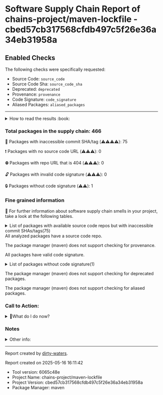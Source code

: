 
# Software Supply Chain Report of chains-project/maven-lockfile - cbed57cb317568cfdb497c5f26e36a34eb31958a

## Enabled Checks
The following checks were specifically requested:

- Source Code: `source_code`
- Source Code Sha: `source_code_sha`
- Deprecated: `deprecated`
- Provenance: `provenance`
- Code Signature: `code_signature`
- Aliased Packages: `aliased_packages`

---


<details>
    <summary>How to read the results :book: </summary>
    
 Dirty-waters has analyzed your project dependencies and found different categories for each of them:

    
 - ⚠️⚠️⚠️⚠️ : critical severity 

    
 - ⚠️⚠️⚠️ : high severity 

    
 - ⚠️⚠️: medium severity 

    
 - ⚠️: low severity 

</details>
        

 ### Total packages in the supply chain: 466


:wrench: Packages with inaccessible commit SHA/tag (⚠️⚠️⚠️⚠️): 75

:heavy_exclamation_mark: Packages with no source code URL (⚠️⚠️⚠️): 0

:no_entry: Packages with repo URL that is 404 (⚠️⚠️⚠️): 0

:unlock: Packages with invalid code signature (⚠️⚠️⚠️): 0

:lock: Packages without code signature (⚠️⚠️): 1


### Fine grained information

:dolphin: For further information about software supply chain smells in your project, take a look at the following tables.

<details>
<summary>List of packages with available source code repos but with inaccessible commit SHAs/tags(75)</summary>
    


| package_name                                                                  | sha_exists   | tag_version                                 | is_sha   | sha   | tag_url   | message                                                             |   status_code_for_sha | parent                                                            | command           |
|:------------------------------------------------------------------------------|:-------------|:--------------------------------------------|:---------|:------|:----------|:--------------------------------------------------------------------|----------------------:|:------------------------------------------------------------------|:------------------|
| `commons-codec:commons-codec@1.17.1`                                          | False        | `1.17.1`                                    | False    |       |           | Tag 1.17.1 not found in the repo                                    |                   404 | `org.cyclonedx:cyclonedx-maven-plugin@2.9.1`                      | `resolve-plugins` |
| `commons-io:commons-io@2.18.0`                                                | False        | `2.18.0`                                    | False    |       |           | Tag 2.18.0 not found in the repo                                    |                   404 | `org.codehaus.gmavenplus:gmavenplus-plugin@4.2.0`                 | `resolve-plugins` |
| `org.eclipse.sisu:org.eclipse.sisu.plexus@0.9.0.M3`                           | False        | `0.9.0.M3`                                  | False    |       |           | Tag 0.9.0.M3 not found in the repo                                  |                   404 | `io.quarkus:quarkus-bootstrap-maven-resolver@3.22.1`              | `tree`            |
| `org.eclipse.sisu:org.eclipse.sisu.inject@0.9.0.M3`                           | False        | `0.9.0.M3`                                  | False    |       |           | Tag 0.9.0.M3 not found in the repo                                  |                   404 | `io.quarkus:quarkus-junit5@3.22.1`                                | `tree`            |
| `org.apache.maven.doxia:doxia-decoration-model@1.11.1`                        | False        | `1.11.1`                                    | False    |       |           | Tag 1.11.1 not found in the repo                                    |                   404 | `org.apache.maven.plugins:maven-artifact-plugin@3.6.0`            | `resolve-plugins` |
| `org.apache.commons:commons-lang3@3.8.1`                                      | False        | `3.8.1`                                     | False    |       |           | Tag 3.8.1 not found in the repo                                     |                   404 | `org.apache.maven.plugins:maven-artifact-plugin@3.6.0`            | `resolve-plugins` |
| `org.apache.httpcomponents:httpclient@4.5.13`                                 | False        | `4.5.13`                                    | False    |       |           | Tag 4.5.13 not found in the repo                                    |                   404 | `org.apache.maven.plugins:maven-artifact-plugin@3.6.0`            | `resolve-plugins` |
| `org.apache.httpcomponents:httpcore@4.4.14`                                   | False        | `4.4.14`                                    | False    |       |           | Tag 4.4.14 not found in the repo                                    |                   404 | `org.apache.maven.plugins:maven-artifact-plugin@3.6.0`            | `resolve-plugins` |
| `org.apache.maven.doxia:doxia-site-renderer@1.11.1`                           | False        | `1.11.1`                                    | False    |       |           | Tag 1.11.1 not found in the repo                                    |                   404 | `org.apache.maven.plugins:maven-artifact-plugin@3.6.0`            | `resolve-plugins` |
| `org.apache.maven.doxia:doxia-skin-model@1.11.1`                              | False        | `1.11.1`                                    | False    |       |           | Tag 1.11.1 not found in the repo                                    |                   404 | `org.apache.maven.plugins:maven-artifact-plugin@3.6.0`            | `resolve-plugins` |
| `commons-io:commons-io@2.16.1`                                                | False        | `2.16.1`                                    | False    |       |           | Tag 2.16.1 not found in the repo                                    |                   404 | `org.apache.maven.plugins:maven-enforcer-plugin@3.5.0`            | `resolve-plugins` |
| `org.apache.commons:commons-collections4@4.4`                                 | False        | `4.4`                                       | False    |       |           | Tag 4.4 not found in the repo                                       |                   404 | `io.quarkus.platform:quarkus-maven-plugin@3.22.1`                 | `resolve-plugins` |
| `org.apache.commons:commons-lang3@3.17.0`                                     | False        | `3.17.0`                                    | False    |       |           | Tag 3.17.0 not found in the repo                                    |                   404 | `org.kohsuke:github-api@1.326`                                    | `tree`            |
| `commons-codec:commons-codec@1.18.0`                                          | False        | `1.18.0`                                    | False    |       |           | Tag 1.18.0 not found in the repo                                    |                   404 | `io.smallrye.beanbag:smallrye-beanbag-maven@1.5.2`                | `tree`            |
| `org.apache.httpcomponents:httpclient@4.5.14`                                 | False        | `4.5.14`                                    | False    |       |           | Tag 4.5.14 not found in the repo                                    |                   404 | `io.smallrye.beanbag:smallrye-beanbag-maven@1.5.2`                | `tree`            |
| `org.apache.httpcomponents:httpcore@4.4.16`                                   | False        | `4.4.16`                                    | False    |       |           | Tag 4.4.16 not found in the repo                                    |                   404 | `io.smallrye.beanbag:smallrye-beanbag-maven@1.5.2`                | `tree`            |
| `com.google.guava:guava@33.4.8-jre`                                           | False        | `33.4.8-jre`                                | False    |       |           | Tag 33.4.8-jre not found in the repo                                |                   404 | `org.apache.maven:maven-embedder@3.9.9`                           | `tree`            |
| `commons-cli:commons-cli@1.8.0`                                               | False        | `1.8.0`                                     | False    |       |           | Tag 1.8.0 not found in the repo                                     |                   404 | `org.apache.maven:maven-embedder@3.9.9`                           | `tree`            |
| `org.aesh:aesh@2.8.2`                                                         | False        | `2.8.2`                                     | False    |       |           | Tag 2.8.2 not found in the repo                                     |                   404 | `io.quarkus:quarkus-core-deployment@3.22.1`                       | `tree`            |
| `io.github.crac:org-crac@0.1.3`                                               | False        | `0.1.3`                                     | False    |       |           | Tag 0.1.3 not found in the repo                                     |                   404 | `io.quarkus:quarkus-bootstrap-runner@3.22.1`                      | `tree`            |
| `org.junit.platform:junit-platform-launcher@1.12.2`                           | False        | `1.12.2`                                    | False    |       |           | Tag 1.12.2 not found in the repo                                    |                   404 | `io.quarkus:quarkus-core-deployment@3.22.1`                       | `tree`            |
| `org.junit.platform:junit-platform-engine@1.12.2`                             | False        | `1.12.2`                                    | False    |       |           | Tag 1.12.2 not found in the repo                                    |                   404 | `org.junit.jupiter:junit-jupiter-engine@5.12.2`                   | `tree`            |
| `org.junit.platform:junit-platform-commons@1.12.2`                            | False        | `1.12.2`                                    | False    |       |           | Tag 1.12.2 not found in the repo                                    |                   404 | `org.junit.jupiter:junit-jupiter-api@5.12.2`                      | `tree`            |
| `commons-io:commons-io@2.19.0`                                                | False        | `2.19.0`                                    | False    |       |           | Tag 2.19.0 not found in the repo                                    |                   404 | `io.quarkus:quarkus-test-common@3.22.1`                           | `tree`            |
| `org.apache.commons:commons-compress@1.27.1`                                  | False        | `1.27.1`                                    | False    |       |           | Tag 1.27.1 not found in the repo                                    |                   404 | `io.quarkus.platform:quarkus-maven-plugin@3.22.1`                 | `resolve-plugins` |
| `org.jdom:jdom2@2.0.6.1`                                                      | False        | `2.0.6.1`                                   | False    |       |           | Tag 2.0.6.1 not found in the repo                                   |                   404 | `io.quarkus.platform:quarkus-maven-plugin@3.22.1`                 | `resolve-plugins` |
| `jakarta.el:jakarta.el-api@5.0.1`                                             | False        | `5.0.1`                                     | False    |       |           | Tag 5.0.1 not found in the repo                                     |                   404 | `jakarta.enterprise:jakarta.enterprise.cdi-api@4.1.0`             | `tree`            |
| `jakarta.interceptor:jakarta.interceptor-api@2.2.0`                           | False        | `2.2.0`                                     | False    |       |           | Tag 2.2.0 not found in the repo                                     |                   404 | `jakarta.enterprise:jakarta.enterprise.cdi-api@4.1.0`             | `tree`            |
| `jakarta.json:jakarta.json-api@2.1.3`                                         | False        | `2.1.3`                                     | False    |       |           | Tag 2.1.3 not found in the repo                                     |                   404 | `io.smallrye:smallrye-graphql-client-implementation-vertx@2.13.0` | `tree`            |
| `org.twdata.maven:mojo-executor@2.4.0`                                        | False        | `2.4.0`                                     | False    |       |           | Tag 2.4.0 not found in the repo                                     |                   404 | `io.quarkus.platform:quarkus-maven-plugin@3.22.1`                 | `resolve-plugins` |
| `org.jboss.slf4j:slf4j-jboss-logmanager@2.0.0.Final`                          | False        | `2.0.0.Final`                               | False    |       |           | Tag 2.0.0.Final not found in the repo                               |                   404 | `io.quarkus:quarkus-core@3.22.1`                                  | `tree`            |
| `org.apache.commons:commons-compress@1.26.2`                                  | False        | `1.26.2`                                    | False    |       |           | Tag 1.26.2 not found in the repo                                    |                   404 | `org.apache.maven.plugins:maven-site-plugin@3.21.0`               | `resolve-plugins` |
| `commons-codec:commons-codec@1.17.0`                                          | False        | `1.17.0`                                    | False    |       |           | Tag 1.17.0 not found in the repo                                    |                   404 | `com.diffplug.spotless:spotless-maven-plugin@2.44.4`              | `resolve-plugins` |
| `org.apache.commons:commons-lang3@3.14.0`                                     | False        | `3.14.0`                                    | False    |       |           | Tag 3.14.0 not found in the repo                                    |                   404 | `org.apache.maven.plugins:maven-enforcer-plugin@3.5.0`            | `resolve-plugins` |
| `commons-io:commons-io@2.11.0`                                                | False        | `2.11.0`                                    | False    |       |           | Tag 2.11.0 not found in the repo                                    |                   404 | `org.apache.maven.plugins:maven-resources-plugin@3.3.1`           | `resolve-plugins` |
| `org.apache.commons:commons-compress@1.26.1`                                  | False        | `1.26.1`                                    | False    |       |           | Tag 1.26.1 not found in the repo                                    |                   404 | `org.apache.maven.plugins:maven-jar-plugin@3.4.2`                 | `resolve-plugins` |
| `commons-codec:commons-codec@1.16.1`                                          | False        | `1.16.1`                                    | False    |       |           | Tag 1.16.1 not found in the repo                                    |                   404 | `org.apache.maven.plugins:maven-jar-plugin@3.4.2`                 | `resolve-plugins` |
| `com.google.protobuf:protobuf-java-util@4.29.3`                               | False        | `4.29.3`                                    | False    |       |           | Tag 4.29.3 not found in the repo                                    |                   404 | `dev.sigstore:sigstore-maven-plugin@1.3.0`                        | `resolve-plugins` |
| `com.google.protobuf:protobuf-java@4.29.3`                                    | False        | `4.29.3`                                    | False    |       |           | Tag 4.29.3 not found in the repo                                    |                   404 | `dev.sigstore:sigstore-maven-plugin@1.3.0`                        | `resolve-plugins` |
| `com.google.guava:guava@32.0.1-jre`                                           | False        | `32.0.1-jre`                                | False    |       |           | Tag 32.0.1-jre not found in the repo                                |                   404 | `dev.sigstore:sigstore-maven-plugin@1.3.0`                        | `resolve-plugins` |
| `com.google.guava:listenablefuture@9999.0-empty-to-avoid-conflict-with-guava` | False        | `9999.0-empty-to-avoid-conflict-with-guava` | False    |       |           | Tag 9999.0-empty-to-avoid-conflict-with-guava not found in the repo |                   404 | `dev.sigstore:sigstore-maven-plugin@1.3.0`                        | `resolve-plugins` |
| `commons-codec:commons-codec@1.17.2`                                          | False        | `1.17.2`                                    | False    |       |           | Tag 1.17.2 not found in the repo                                    |                   404 | `dev.sigstore:sigstore-maven-plugin@1.3.0`                        | `tree`            |
| `com.google.code.gson:gson@2.12.1`                                            | False        | `2.12.1`                                    | False    |       |           | Tag 2.12.1 not found in the repo                                    |                   404 | `dev.sigstore:sigstore-maven-plugin@1.3.0`                        | `resolve-plugins` |
| `org.bouncycastle:bcpkix-jdk18on@1.80`                                        | False        | `1.80`                                      | False    |       |           | Tag 1.80 not found in the repo                                      |                   404 | `dev.sigstore:sigstore-maven-plugin@1.3.0`                        | `resolve-plugins` |
| `org.bouncycastle:bcutil-jdk18on@1.80`                                        | False        | `1.80`                                      | False    |       |           | Tag 1.80 not found in the repo                                      |                   404 | `dev.sigstore:sigstore-maven-plugin@1.3.0`                        | `resolve-plugins` |
| `org.bouncycastle:bcprov-jdk18on@1.80`                                        | False        | `1.80`                                      | False    |       |           | Tag 1.80 not found in the repo                                      |                   404 | `dev.sigstore:sigstore-maven-plugin@1.3.0`                        | `resolve-plugins` |
| `org.bouncycastle:bcpg-jdk18on@1.78.1`                                        | False        | `1.78.1`                                    | False    |       |           | Tag 1.78.1 not found in the repo                                    |                   404 | `dev.sigstore:sigstore-maven-plugin@1.3.0`                        | `resolve-plugins` |
| `org.apache.commons:commons-text@1.12.0`                                      | False        | `1.12.0`                                    | False    |       |           | Tag 1.12.0 not found in the repo                                    |                   404 | `org.apache.maven.plugins:maven-site-plugin@3.21.0`               | `resolve-plugins` |
| `org.apache.maven.doxia:doxia-site-model@2.0.0`                               | False        | `2.0.0`                                     | False    |       |           | Tag 2.0.0 not found in the repo                                     |                   404 | `org.apache.maven.plugins:maven-site-plugin@3.21.0`               | `resolve-plugins` |
| `org.apache.maven.doxia:doxia-site-renderer@2.0.0`                            | False        | `2.0.0`                                     | False    |       |           | Tag 2.0.0 not found in the repo                                     |                   404 | `org.apache.maven.plugins:maven-site-plugin@3.21.0`               | `resolve-plugins` |
| `org.apache.maven.doxia:doxia-skin-model@2.0.0`                               | False        | `2.0.0`                                     | False    |       |           | Tag 2.0.0 not found in the repo                                     |                   404 | `org.apache.maven.plugins:maven-site-plugin@3.21.0`               | `resolve-plugins` |
| `org.apache.maven.doxia:doxia-integration-tools@2.0.0`                        | False        | `2.0.0`                                     | False    |       |           | Tag 2.0.0 not found in the repo                                     |                   404 | `org.apache.maven.plugins:maven-site-plugin@3.21.0`               | `resolve-plugins` |
| `org.eclipse.jetty:jetty-server@9.4.56.v20240826`                             | False        | `9.4.56.v20240826`                          | False    |       |           | Tag 9.4.56.v20240826 not found in the repo                          |                   404 | `org.apache.maven.plugins:maven-site-plugin@3.21.0`               | `resolve-plugins` |
| `org.eclipse.jetty:jetty-io@9.4.56.v20240826`                                 | False        | `9.4.56.v20240826`                          | False    |       |           | Tag 9.4.56.v20240826 not found in the repo                          |                   404 | `org.apache.maven.plugins:maven-site-plugin@3.21.0`               | `resolve-plugins` |
| `org.eclipse.jetty:jetty-http@9.4.56.v20240826`                               | False        | `9.4.56.v20240826`                          | False    |       |           | Tag 9.4.56.v20240826 not found in the repo                          |                   404 | `org.apache.maven.plugins:maven-site-plugin@3.21.0`               | `resolve-plugins` |
| `org.eclipse.jetty:jetty-servlet@9.4.56.v20240826`                            | False        | `9.4.56.v20240826`                          | False    |       |           | Tag 9.4.56.v20240826 not found in the repo                          |                   404 | `org.apache.maven.plugins:maven-site-plugin@3.21.0`               | `resolve-plugins` |
| `org.eclipse.jetty:jetty-security@9.4.56.v20240826`                           | False        | `9.4.56.v20240826`                          | False    |       |           | Tag 9.4.56.v20240826 not found in the repo                          |                   404 | `org.apache.maven.plugins:maven-site-plugin@3.21.0`               | `resolve-plugins` |
| `org.eclipse.jetty:jetty-util-ajax@9.4.56.v20240826`                          | False        | `9.4.56.v20240826`                          | False    |       |           | Tag 9.4.56.v20240826 not found in the repo                          |                   404 | `org.apache.maven.plugins:maven-site-plugin@3.21.0`               | `resolve-plugins` |
| `org.eclipse.jetty:jetty-webapp@9.4.56.v20240826`                             | False        | `9.4.56.v20240826`                          | False    |       |           | Tag 9.4.56.v20240826 not found in the repo                          |                   404 | `org.apache.maven.plugins:maven-site-plugin@3.21.0`               | `resolve-plugins` |
| `org.eclipse.jetty:jetty-xml@9.4.56.v20240826`                                | False        | `9.4.56.v20240826`                          | False    |       |           | Tag 9.4.56.v20240826 not found in the repo                          |                   404 | `org.apache.maven.plugins:maven-site-plugin@3.21.0`               | `resolve-plugins` |
| `org.eclipse.jetty:jetty-util@9.4.56.v20240826`                               | False        | `9.4.56.v20240826`                          | False    |       |           | Tag 9.4.56.v20240826 not found in the repo                          |                   404 | `org.apache.maven.plugins:maven-site-plugin@3.21.0`               | `resolve-plugins` |
| `com.diffplug.spotless:spotless-maven-plugin@2.44.4`                          | False        | `2.44.4`                                    | False    |       |           | Tag 2.44.4 not found in the repo                                    |                   404 | `com.diffplug.spotless:spotless-maven-plugin@2.44.4`              | `resolve-plugins` |
| `com.diffplug.spotless:spotless-lib@3.1.1`                                    | False        | `3.1.1`                                     | False    |       |           | Tag 3.1.1 not found in the repo                                     |                   404 | `com.diffplug.spotless:spotless-maven-plugin@2.44.4`              | `resolve-plugins` |
| `com.diffplug.spotless:spotless-lib-extra@3.1.1`                              | False        | `3.1.1`                                     | False    |       |           | Tag 3.1.1 not found in the repo                                     |                   404 | `com.diffplug.spotless:spotless-maven-plugin@2.44.4`              | `resolve-plugins` |
| `dev.equo.ide:solstice@1.8.1`                                                 | False        | `1.8.1`                                     | False    |       |           | Tag 1.8.1 not found in the repo                                     |                   404 | `com.diffplug.spotless:spotless-maven-plugin@2.44.4`              | `resolve-plugins` |
| `org.jetbrains:annotations@13.0`                                              | False        | `13.0`                                      | False    |       |           | Tag 13.0 not found in the repo                                      |                   404 | `com.diffplug.spotless:spotless-maven-plugin@2.44.4`              | `resolve-plugins` |
| `org.eclipse.platform:org.eclipse.osgi@3.23.0`                                | False        | `3.23.0`                                    | False    |       |           | Tag 3.23.0 not found in the repo                                    |                   404 | `com.diffplug.spotless:spotless-maven-plugin@2.44.4`              | `resolve-plugins` |
| `com.diffplug.durian:durian-core@1.2.0`                                       | False        | `1.2.0`                                     | False    |       |           | Tag 1.2.0 not found in the repo                                     |                   404 | `com.diffplug.spotless:spotless-maven-plugin@2.44.4`              | `resolve-plugins` |
| `com.diffplug.durian:durian-io@1.2.0`                                         | False        | `1.2.0`                                     | False    |       |           | Tag 1.2.0 not found in the repo                                     |                   404 | `com.diffplug.spotless:spotless-maven-plugin@2.44.4`              | `resolve-plugins` |
| `com.diffplug.durian:durian-collect@1.2.0`                                    | False        | `1.2.0`                                     | False    |       |           | Tag 1.2.0 not found in the repo                                     |                   404 | `com.diffplug.spotless:spotless-maven-plugin@2.44.4`              | `resolve-plugins` |
| `org.apache.commons:commons-lang3@3.12.0`                                     | False        | `3.12.0`                                    | False    |       |           | Tag 3.12.0 not found in the repo                                    |                   404 | `org.apache.maven.plugins:maven-resources-plugin@3.3.1`           | `resolve-plugins` |
| `io.vertx:vertx-web-client@4.5.14`                                            | False        | `4.5.14`                                    | False    |       |           | Tag 4.5.14 not found in the repo                                    |                   404 | `io.smallrye:smallrye-graphql-client-implementation-vertx@2.13.0` | `tree`            |
| `io.vertx:vertx-uri-template@4.5.14`                                          | False        | `4.5.14`                                    | False    |       |           | Tag 4.5.14 not found in the repo                                    |                   404 | `io.vertx:vertx-web-client@4.5.14`                                | `tree`            |
| `io.vertx:vertx-web-common@4.5.14`                                            | False        | `4.5.14`                                    | False    |       |           | Tag 4.5.14 not found in the repo                                    |                   404 | `io.vertx:vertx-web-client@4.5.14`                                | `tree`            |
| `io.vertx:vertx-auth-common@4.5.14`                                           | False        | `4.5.14`                                    | False    |       |           | Tag 4.5.14 not found in the repo                                    |                   404 | `io.vertx:vertx-web-client@4.5.14`                                | `tree`            |
</details>
All analyzed packages have a source code repo.

The package manager (maven) does not support checking for provenance.

All packages have valid code signature.

<details>
<summary>List of packages without code signature(1)</summary>
    


| package_name                                           | signature_present   | parent                                     | command           |
|:-------------------------------------------------------|:--------------------|:-------------------------------------------|:------------------|
| `com.kohlschutter.junixsocket:junixsocket-core@2.10.1` | False               | `dev.sigstore:sigstore-maven-plugin@1.3.0` | `resolve-plugins` |
</details>

The package manager (maven) does not support checking for deprecated packages.

The package manager (maven) does not support checking for aliased packages.

### Call to Action:

<details>
<summary>👻What do I do now? </summary>


For packages **without source code & accessible SHA/release tags**:

- **Why?** Missing or inaccessible source code makes it impossible to audit the package for security vulnerabilities or malicious code.

1. Pull Request to the maintainer of dependency, requesting correct repository metadata and proper versioning/tagging. 


For **deprecated** packages:

- **Why?** Deprecated packages may contain known security issues and are no longer maintained, putting your project at risk.

1. Confirm the maintainer's deprecation intention 
2. Check for not deprecated versions

For packages **without code signature**:

- **Why?** Code signatures help verify the authenticity and integrity of the package, ensuring it hasn't been tampered with.

1. Open an issue in the dependency's repository to request the inclusion of code signature in the CI/CD pipeline. 


For packages **with invalid code signature**:

- **Why?** Invalid signatures could indicate tampering or compromised build processes.

1. It's recommended to verify the code signature and contact the maintainer to fix the issue.

For packages **without provenance**:

- **Why?** Without provenance, there's no way to verify that the package was built from the claimed source code, making supply chain attacks possible.

1. Open an issue in the dependency's repository to request the inclusion of provenance and build attestation in the CI/CD pipeline.

For packages that are **aliased**:

- **Why?** Aliased packages may hide malicious dependencies under seemingly legitimate names.

1. Check the aliased package and its repository to verify the alias is not malicious.
</details>

### Notes

<details>
    <summary>Other info:</summary>
    
- Source code repo is not hosted on GitHub:  45

    This could be due, for example, to the package being hosted on a different platform.

    This does not mean that the source code URL is invalid.

    However, for non-GitHub repositories, not all checks can currently be performed.

|   index | package_name                                              | github_url                                                                                                            | parent                                                            | command           |
|--------:|:----------------------------------------------------------|:----------------------------------------------------------------------------------------------------------------------|:------------------------------------------------------------------|:------------------|
|       1 | `javax.inject:javax.inject@1`                             | http://code.google.com/p/atinject/source/checkout                                                                     | `io.smallrye.beanbag:smallrye-beanbag-maven@1.5.2`                | `tree`            |
|       2 | `org.apache.xbean:xbean-reflect@3.7`                      | http://svn.apache.org/viewvc/geronimo/xbean/tags/xbean-3.7/xbean-reflect                                              | `org.apache.maven.plugins:maven-artifact-plugin@3.6.0`            | `resolve-plugins` |
|       3 | `com.google.collections:google-collections@1.0`           | http://code.google.com/p/google-collections/source/browse/                                                            | `org.apache.maven.plugins:maven-artifact-plugin@3.6.0`            | `resolve-plugins` |
|       4 | `org.eclipse.aether:aether-spi@0.9.0.M2`                  | http://git.eclipse.org/c/aether/aether-core.git/tree/aether-spi/                                                      | `org.apache.maven.plugins:maven-artifact-plugin@3.6.0`            | `resolve-plugins` |
|       5 | `org.eclipse.aether:aether-impl@0.9.0.M2`                 | http://git.eclipse.org/c/aether/aether-core.git/tree/aether-impl/                                                     | `org.apache.maven.plugins:maven-artifact-plugin@3.6.0`            | `resolve-plugins` |
|       6 | `org.eclipse.aether:aether-api@0.9.0.M2`                  | http://git.eclipse.org/c/aether/aether-core.git/tree/aether-api/                                                      | `org.apache.maven.plugins:maven-artifact-plugin@3.6.0`            | `resolve-plugins` |
|       7 | `org.eclipse.aether:aether-util@0.9.0.M2`                 | http://git.eclipse.org/c/aether/aether-core.git/tree/aether-util/                                                     | `org.apache.maven.plugins:maven-artifact-plugin@3.6.0`            | `resolve-plugins` |
|       8 | `org.codehaus.plexus:plexus-component-annotations@1.5.5`  | http://fisheye.codehaus.org/browse/plexus/plexus-containers/tags/plexus-containers-1.5.5/plexus-component-annotations | `org.apache.maven.plugins:maven-artifact-plugin@3.6.0`            | `resolve-plugins` |
|       9 | `org.sonatype.plexus:plexus-sec-dispatcher@1.3`           | Could not find repo from package registry                                                                             | `org.apache.maven.plugins:maven-artifact-plugin@3.6.0`            | `resolve-plugins` |
|      10 | `org.sonatype.plexus:plexus-cipher@1.4`                   | Could not find repo from package registry                                                                             | `org.apache.maven.plugins:maven-artifact-plugin@3.6.0`            | `resolve-plugins` |
|      11 | `commons-logging:commons-logging@1.2`                     | http://svn.apache.org/repos/asf/commons/proper/logging/trunk                                                          | `org.apache.maven.plugins:maven-site-plugin@3.21.0`               | `resolve-plugins` |
|      12 | `org.codehaus.plexus:plexus-i18n@1.0-beta-10`             | http://fisheye.codehaus.org/browse/plexus/plexus-components/tags/plexus-i18n-1.0-beta-10                              | `org.apache.maven.plugins:maven-site-plugin@3.21.0`               | `resolve-plugins` |
|      13 | `org.apache.velocity:velocity@1.7`                        | http://svn.apache.org/viewvc/velocity/engine/trunk                                                                    | `org.apache.maven.plugins:maven-artifact-plugin@3.6.0`            | `resolve-plugins` |
|      14 | `commons-lang:commons-lang@2.4`                           | http://svn.apache.org/viewvc/commons/proper/lang/trunk                                                                | `org.apache.maven.plugins:maven-artifact-plugin@3.6.0`            | `resolve-plugins` |
|      15 | `org.apache.velocity:velocity-tools@2.0`                  | http://svn.apache.org/repos/asf/velocity/tools/trunk                                                                  | `org.apache.maven.plugins:maven-artifact-plugin@3.6.0`            | `resolve-plugins` |
|      16 | `commons-beanutils:commons-beanutils@1.7.0`               | Could not find repo from package registry                                                                             | `org.apache.maven.plugins:maven-artifact-plugin@3.6.0`            | `resolve-plugins` |
|      17 | `commons-digester:commons-digester@1.8`                   | http://svn.apache.org/repos/asf/jakarta/commons/proper/digester/trunk                                                 | `org.apache.maven.plugins:maven-artifact-plugin@3.6.0`            | `resolve-plugins` |
|      18 | `commons-chain:commons-chain@1.1`                         | http://svn.apache.org/viewcvs.cgi                                                                                     | `org.apache.maven.plugins:maven-artifact-plugin@3.6.0`            | `resolve-plugins` |
|      19 | `dom4j:dom4j@1.1`                                         | Could not find repo from package registry                                                                             | `org.apache.maven.plugins:maven-artifact-plugin@3.6.0`            | `resolve-plugins` |
|      20 | `oro:oro@2.0.8`                                           | Could not find repo from package registry                                                                             | `org.apache.maven.plugins:maven-artifact-plugin@3.6.0`            | `resolve-plugins` |
|      21 | `commons-collections:commons-collections@3.2.2`           | http://svn.apache.org/viewvc/commons/proper/collections/trunk                                                         | `org.apache.maven.plugins:maven-site-plugin@3.21.0`               | `resolve-plugins` |
|      22 | `org.yaml:snakeyaml@2.2`                                  | https://bitbucket.org/snakeyaml/snakeyaml/src                                                                         | `org.cyclonedx:cyclonedx-maven-plugin@2.9.1`                      | `resolve-plugins` |
|      23 | `org.ow2.asm:asm@9.7`                                     | https://gitlab.ow2.org/asm/asm/                                                                                       | `org.cyclonedx:cyclonedx-maven-plugin@2.9.1`                      | `resolve-plugins` |
|      24 | `aopalliance:aopalliance@1.0`                             | http://aopalliance.sourceforge.net                                                                                    | `com.google.inject:guice@5.1.0`                                   | `tree`            |
|      25 | `org.ow2.asm:asm-util@9.8`                                | https://gitlab.ow2.org/asm/asm/                                                                                       | `io.quarkus.gizmo:gizmo@1.9.0`                                    | `tree`            |
|      26 | `org.ow2.asm:asm-analysis@9.8`                            | https://gitlab.ow2.org/asm/asm/                                                                                       | `org.ow2.asm:asm-util@9.8`                                        | `tree`            |
|      27 | `org.ow2.asm:asm@9.8`                                     | https://gitlab.ow2.org/asm/asm/                                                                                       | `io.quarkus:quarkus-core-deployment@3.22.1`                       | `tree`            |
|      28 | `org.ow2.asm:asm-commons@9.8`                             | https://gitlab.ow2.org/asm/asm/                                                                                       | `io.quarkus:quarkus-core-deployment@3.22.1`                       | `tree`            |
|      29 | `org.ow2.asm:asm-tree@9.8`                                | https://gitlab.ow2.org/asm/asm/                                                                                       | `org.ow2.asm:asm-commons@9.8`                                     | `tree`            |
|      30 | `org.yaml:snakeyaml@2.4`                                  | https://bitbucket.org/snakeyaml/snakeyaml/src                                                                         | `com.fasterxml.jackson.dataformat:jackson-dataformat-yaml@2.18.3` | `tree`            |
|      31 | `org.ow2.asm:asm@9.7.1`                                   | https://gitlab.ow2.org/asm/asm/                                                                                       | `org.apache.maven.plugins:maven-surefire-plugin@3.5.3`            | `tree`            |
|      32 | `org.tukaani:xz@1.9`                                      | https://git.tukaani.org/?p=xz-java.git                                                                                | `com.diffplug.spotless:spotless-maven-plugin@2.44.4`              | `resolve-plugins` |
|      33 | `org.apache.ant:ant@1.10.15`                              | https://gitbox.apache.org/repos/asf/ant.git/ant                                                                       | `org.codehaus.gmavenplus:gmavenplus-plugin@4.2.0`                 | `resolve-plugins` |
|      34 | `org.apache.ant:ant-launcher@1.10.15`                     | https://gitbox.apache.org/repos/asf/ant.git/ant-launcher                                                              | `org.codehaus.gmavenplus:gmavenplus-plugin@4.2.0`                 | `resolve-plugins` |
|      35 | `org.apache.ivy:ivy@2.5.3`                                | https://svn.apache.org/repos/asf/ant/ivy/core/trunk                                                                   | `org.codehaus.gmavenplus:gmavenplus-plugin@4.2.0`                 | `resolve-plugins` |
|      36 | `org.apache.maven.shared:maven-shared-incremental@1.1`    | http://svn.apache.org/viewvc/maven/shared/tags/maven-shared-incremental-1.1                                           | `org.apache.maven.plugins:maven-compiler-plugin@3.14.0`           | `resolve-plugins` |
|      37 | `org.iq80.snappy:snappy@0.4`                              | Could not find repo from package registry                                                                             | `org.apache.maven.plugins:maven-jar-plugin@3.4.2`                 | `resolve-plugins` |
|      38 | `com.google.code.findbugs:jsr305@3.0.2`                   | https://code.google.com/p/jsr-305/                                                                                    | `dev.sigstore:sigstore-maven-plugin@1.3.0`                        | `resolve-plugins` |
|      39 | `com.google.j2objc:j2objc-annotations@2.8`                | http://svn.sonatype.org/spice/trunk/oss/oss-parent-9/j2objc-annotations                                               | `dev.sigstore:sigstore-maven-plugin@1.3.0`                        | `resolve-plugins` |
|      40 | `com.google.android:annotations@4.1.1.4`                  | https://android.git.kernel.org/                                                                                       | `dev.sigstore:sigstore-maven-plugin@1.3.0`                        | `resolve-plugins` |
|      41 | `commons-beanutils:commons-beanutils@1.9.4`               | http://svn.apache.org/viewvc/commons/proper/beanutils/tags/BEANUTILS_1_9_3_RC3                                        | `org.apache.maven.plugins:maven-site-plugin@3.21.0`               | `resolve-plugins` |
|      42 | `org.apache.commons:commons-digester3@3.2`                | http://svn.apache.org/viewvc/commons/proper/digester/tags/DIGESTER3_3_2_RC2                                           | `org.apache.maven.plugins:maven-site-plugin@3.21.0`               | `resolve-plugins` |
|      43 | `javax.servlet:javax.servlet-api@3.1.0`                   | http://java.net/projects/glassfish/sources/svn/show/tags/javax.servlet-api-3.1.0                                      | `org.apache.maven.plugins:maven-site-plugin@3.21.0`               | `resolve-plugins` |
|      44 | `org.eclipse.jgit:org.eclipse.jgit@6.10.0.202406032230-r` | https://git.eclipse.org/r/plugins/gitiles/jgit/jgit/org.eclipse.jgit                                                  | `com.diffplug.spotless:spotless-maven-plugin@2.44.4`              | `resolve-plugins` |
|      45 | `org.sonatype.plexus:plexus-build-api@0.0.7`              | http://svn.sonatype.org/spice/tags/plexus-build-api-0.0.7                                                             | `org.apache.maven.plugins:maven-resources-plugin@3.3.1`           | `resolve-plugins` |
</details>


---

Report created by [dirty-waters](https://github.com/chains-project/dirty-waters/).

Report created on 2025-05-16 16:11:42
- Tool version: 6065c48e
- Project Name: chains-project/maven-lockfile
- Project Version: cbed57cb317568cfdb497c5f26e36a34eb31958a
- Package Manager: maven
